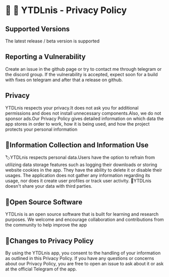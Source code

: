 # 📎 🔐 YTDLnis - Privacy Policy

## Supported Versions

The latest release / beta version is supported

## Reporting a Vulnerability

Create an issue in the github page or try to contact me through telegram or the discord group.
If the vulnerability is accepted, expect soon for a build with fixes on telegram and after that a release on github.

## Privacy
YTDLnis respects your privacy.It does not ask you for additional permissions and does not install unnecessary components.Also, we do not sponsor ads.Our Privacy Policy gives detailed information on which data the app stores in order to work, how it is being used, and how the project protects your personal information

## 📎Information Collection and Information Use

🏷YTDLnis respects personal data.Users have the option to refrain from utilizing data storage features such as logging their downloads or storing website cookies in the app. They have the ability to delete it or disable their usages.
The application does not gather any information regarding its usage, nor does it create user profiles or track user activity.
📢YTDLnis doesn't share your data with third parties. 

## 📎Open Source Software
YTDLnis is an open source software that is built for learning and research purposes. We welcome and encourage collaboration and contributions from the community to help improve the app

## 📎Changes to Privacy Policy

By using the YTDLnis app, you consent to the handling of your information as outlined in this Privacy Policy. If you have any questions or concerns about our Privacy Policy, you are free to open an issue to ask about it or ask at the official Telegram of the app.
